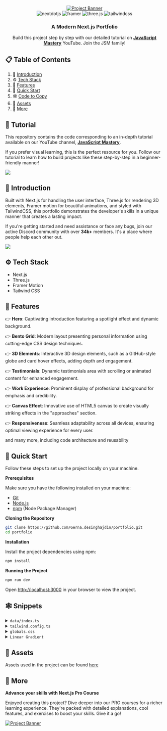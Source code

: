<div align="center">
  <br />
    <a href="https://youtu.be/FTH6Dn3AyIQ" target="_blank">
      <img src="https://github.com/Gerna.desinghajdin/portfolio/assets/151519281/c6ca3c03-6cb7-4f67-a9b9-a73da5bfa0d8" alt="Project Banner">
    </a>
  <br />

  <div>
    <img src="https://img.shields.io/badge/-Next_JS-black?style=for-the-badge&logoColor=white&logo=nextdotjs&color=000000" alt="nextdotjs" />
    <img src="https://img.shields.io/badge/-Framer-black?style=for-the-badge&logoColor=white&logo=framer&color=0055FF" alt="framer" />
    <img src="https://img.shields.io/badge/-Three_JS-black?style=for-the-badge&logoColor=white&logo=threedotjs&color=000000" alt="three.js" />
    <img src="https://img.shields.io/badge/-Tailwind_CSS-black?style=for-the-badge&logoColor=white&logo=tailwindcss&color=06B6D4" alt="tailwindcss" />
  </div>

  <h3 align="center">A Modern Next.js Portfolio</h3>

   <div align="center">
     Build this project step by step with our detailed tutorial on <a href="https://www.youtube.com/@javascriptmastery/videos" target="_blank"><b>JavaScript Mastery</b></a> YouTube. Join the JSM family!
    </div>
</div>

## 📋 <a name="table">Table of Contents</a>

1. 🤖 [Introduction](#introduction)
2. ⚙️ [Tech Stack](#tech-stack)
3. 🔋 [Features](#features)
4. 🤸 [Quick Start](#quick-start)
5. 🕸️ [Code to Copy](#snippets)
6. 🔗 [Assets](#links)
7. 🚀 [More](#more)

## 🚨 Tutorial

This repository contains the code corresponding to an in-depth tutorial available on our YouTube channel, <a href="https://www.youtube.com/@javascriptmastery/videos" target="_blank"><b>JavaScript Mastery</b></a>.

If you prefer visual learning, this is the perfect resource for you. Follow our tutorial to learn how to build projects like these step-by-step in a beginner-friendly manner!

<a href="https://youtu.be/FTH6Dn3AyIQ" target="_blank"><img src="https://github.com/sujatagunale/EasyRead/assets/151519281/1736fca5-a031-4854-8c09-bc110e3bc16d" /></a>

## <a name="introduction">🤖 Introduction</a>

Built with Next.js for handling the user interface, Three.js for rendering 3D elements, Framer motion for beautiful animations, and styled with TailwindCSS, this portfolio demonstrates the developer's skills in a unique manner that creates a lasting impact.

If you're getting started and need assistance or face any bugs, join our active Discord community with over **34k+** members. It's a place where people help each other out.

<a href="https://discord.com/invite/n6EdbFJ" target="_blank"><img src="https://github.com/sujatagunale/EasyRead/assets/151519281/618f4872-1e10-42da-8213-1d69e486d02e" /></a>

## <a name="tech-stack">⚙️ Tech Stack</a>

- Next.js
- Three.js
- Framer Motion
- Tailwind CSS

## <a name="features">🔋 Features</a>

👉 **Hero**: Captivating introduction featuring a spotlight effect and dynamic background.

👉 **Bento Grid**: Modern layout presenting personal information using cutting-edge CSS design techniques.

👉 **3D Elements**: Interactive 3D design elements, such as a GitHub-style globe and card hover effects, adding depth and engagement.

👉 **Testimonials**: Dynamic testimonials area with scrolling or animated content for enhanced engagement.

👉 **Work Experience**: Prominent display of professional background for emphasis and credibility.

👉 **Canvas Effect**: Innovative use of HTML5 canvas to create visually striking effects in the "approaches" section.

👉 **Responsiveness**: Seamless adaptability across all devices, ensuring optimal viewing experience for every user.

and many more, including code architecture and reusability

## <a name="quick-start">🤸 Quick Start</a>

Follow these steps to set up the project locally on your machine.

**Prerequisites**

Make sure you have the following installed on your machine:

- [Git](https://git-scm.com/)
- [Node.js](https://nodejs.org/en)
- [npm](https://www.npmjs.com/) (Node Package Manager)

**Cloning the Repository**

```bash
git clone https://github.com/Gerna.desinghajdin/portfolio.git
cd portfolio
```

**Installation**

Install the project dependencies using npm:

```bash
npm install
```

**Running the Project**

```bash
npm run dev
```

Open [http://localhost:3000](http://localhost:3000) in your browser to view the project.

## <a name="snippets">🕸️ Snippets</a>

<details>
<summary><code>data/index.ts</code></summary>

```typescript
export const navItems = [
  { name: "About", link: "#about" },
  { name: "Projects", link: "#projects" },
  { name: "Testimonials", link: "#testimonials" },
  { name: "Contact", link: "#contact" },
];

export const gridItems = [
  {
    id: 1,
    title: "I prioritize client collaboration, fostering open communication ",
    description: "",
    className: "lg:col-span-3 md:col-span-6 md:row-span-4 lg:min-h-[60vh]",
    imgClassName: "w-full h-full",
    titleClassName: "justify-end",
    img: "/b1.svg",
    spareImg: "",
  },
  {
    id: 2,
    title: "I'm very flexible with time zone communications",
    description: "",
    className: "lg:col-span-2 md:col-span-3 md:row-span-2",
    imgClassName: "",
    titleClassName: "justify-start",
    img: "",
    spareImg: "",
  },
  {
    id: 3,
    title: "My tech stack",
    description: "I constantly try to improve",
    className: "lg:col-span-2 md:col-span-3 md:row-span-2",
    imgClassName: "",
    titleClassName: "justify-center",
    img: "",
    spareImg: "",
  },
  {
    id: 4,
    title: "Tech enthusiast with a passion for development.",
    description: "",
    className: "lg:col-span-2 md:col-span-3 md:row-span-1",
    imgClassName: "",
    titleClassName: "justify-start",
    img: "/grid.svg",
    spareImg: "/b4.svg",
  },

  {
    id: 5,
    title: "Currently building a JS Animation library",
    description: "The Inside Scoop",
    className: "md:col-span-3 md:row-span-2",
    imgClassName: "absolute right-0 bottom-0 md:w-96 w-60",
    titleClassName: "justify-center md:justify-start lg:justify-center",
    img: "/b5.svg",
    spareImg: "/grid.svg",
  },
  {
    id: 6,
    title: "Do you want to start a project together?",
    description: "",
    className: "lg:col-span-2 md:col-span-3 md:row-span-1",
    imgClassName: "",
    titleClassName: "justify-center md:max-w-full max-w-60 text-center",
    img: "",
    spareImg: "",
  },
];

export const projects = [
  {
    id: 1,
    title: "3D Solar System Planets to Explore",
    des: "Explore the wonders of our solar system with this captivating 3D simulation of the planets using Three.js.",
    img: "/p1.svg",
    iconLists: ["/re.svg", "/tail.svg", "/ts.svg", "/three.svg", "/fm.svg"],
    link: "https://github.com/Gerna.desinghajdin?tab=repositories",
  },
  {
    id: 2,
    title: "Yoom - Video Conferencing App",
    des: "Simplify your video conferencing experience with Yoom. Seamlessly connect with colleagues and friends.",
    img: "/p2.svg",
    iconLists: ["/next.svg", "/tail.svg", "/ts.svg", "/stream.svg", "/c.svg"],
    link: "https://github.com/Gerna.desinghajdin/zoom-clone",
  },
  {
    id: 3,
    title: "PAR - Logo Design | Branding | Brand Guideline | Brandbook",
    des: "Project Insight: Redefined the visual identity for a tech-savvy voice recognition company through a logo redesign, trademark creation, and a tailored color scheme and font selection, encapsulating the firm's innovation and approachability",
    img: "/p3.svg",
    iconLists: ["/re.svg", "/tail.svg", "/ts.svg", "/three.svg", "/c.svg"],
    link: "https://github.com/Gerna.desinghajdin/ai_saas_app",
  },
  {
    id: 4,
    title: "Animated Apple Iphone 3D Website",
    des: "Recreated the Apple iPhone 15 Pro website, combining GSAP animations and Three.js 3D effects..",
    img: "/p4.svg",
    iconLists: ["/next.svg", "/tail.svg", "/ts.svg", "/three.svg", "/gsap.svg"],
    link: "https://github.com/Gerna.desinghajdin/iphone",
  },
];

export const testimonials = [
  {
    quote:
      "Collaborating with Gerna.desing was an absolute pleasure. His professionalism, promptness, and dedication to delivering exceptional results were evident throughout our project. Gerna.desing's enthusiasm for every facet of development truly stands out. If you're seeking to elevate your website and elevate your brand, Gerna.desing is the ideal partner.",
    name: "Michael Johnson",
    title: "Director of AlphaStream Technologies",
  },
  {
    quote:
      "Collaborating with Gerna.desing was an absolute pleasure. His professionalism, promptness, and dedication to delivering exceptional results were evident throughout our project. Gerna.desing's enthusiasm for every facet of development truly stands out. If you're seeking to elevate your website and elevate your brand, Gerna.desing is the ideal partner.",
    name: "Michael Johnson",
    title: "Director of AlphaStream Technologies",
  },
  {
    quote:
      "Collaborating with Gerna.desing was an absolute pleasure. His professionalism, promptness, and dedication to delivering exceptional results were evident throughout our project. Gerna.desing's enthusiasm for every facet of development truly stands out. If you're seeking to elevate your website and elevate your brand, Gerna.desing is the ideal partner.",
    name: "Michael Johnson",
    title: "Director of AlphaStream Technologies",
  },
  {
    quote:
      "Collaborating with Gerna.desing was an absolute pleasure. His professionalism, promptness, and dedication to delivering exceptional results were evident throughout our project. Gerna.desing's enthusiasm for every facet of development truly stands out. If you're seeking to elevate your website and elevate your brand, Gerna.desing is the ideal partner.",
    name: "Michael Johnson",
    title: "Director of AlphaStream Technologies",
  },
  {
    quote:
      "Collaborating with Gerna.desing was an absolute pleasure. His professionalism, promptness, and dedication to delivering exceptional results were evident throughout our project. Gerna.desing's enthusiasm for every facet of development truly stands out. If you're seeking to elevate your website and elevate your brand, Gerna.desing is the ideal partner.",
    name: "Michael Johnson",
    title: "Director of AlphaStream Technologies",
  },
];

export const companies = [
  {
    id: 1,
    name: "cloudinary",
    img: "/cloud.svg",
    nameImg: "/cloudName.svg",
  },
  {
    id: 2,
    name: "appwrite",
    img: "/app.svg",
    nameImg: "/appName.svg",
  },
  {
    id: 3,
    name: "HOSTINGER",
    img: "/host.svg",
    nameImg: "/hostName.svg",
  },
  {
    id: 4,
    name: "stream",
    img: "/s.svg",
    nameImg: "/streamName.svg",
  },
  {
    id: 5,
    name: "docker.",
    img: "/dock.svg",
    nameImg: "/dockerName.svg",
  },
];

export const workExperience = [
  {
    id: 1,
    title: "Frontend Engineer Intern",
    desc: "Assisted in the development of a web-based platform using React.js, enhancing interactivity.",
    className: "md:col-span-2",
    thumbnail: "/exp1.svg",
  },
  {
    id: 2,
    title: "Mobile App Dev - JSM Tech",
    desc: "Designed and developed mobile app for both iOS & Android platforms using React Native.",
    className: "md:col-span-2", // change to md:col-span-2
    thumbnail: "/exp2.svg",
  },
  {
    id: 3,
    title: "Freelance App Dev Project",
    desc: "Led the dev of a mobile app for a client, from initial concept to deployment on app stores.",
    className: "md:col-span-2", // change to md:col-span-2
    thumbnail: "/exp3.svg",
  },
  {
    id: 4,
    title: "Lead Frontend Developer",
    desc: "Developed and maintained user-facing features using modern frontend technologies.",
    className: "md:col-span-2",
    thumbnail: "/exp4.svg",
  },
];

export const socialMedia = [
  {
    id: 1,
    img: "/git.svg",
  },
  {
    id: 2,
    img: "/twit.svg",
  },
  {
    id: 3,
    img: "/link.svg",
  },
];
```

</details>

<details>
<summary><code>tailwind.config.ts</code></summary>

```ts
import type { Config } from "tailwindcss";

const svgToDataUri = require("mini-svg-data-uri");

const colors = require("tailwindcss/colors");
const {
  default: flattenColorPalette,
} = require("tailwindcss/lib/util/flattenColorPalette");

const config = {
  darkMode: ["class"],
  content: [
    "./pages/**/*.{ts,tsx}",
    "./components/**/*.{ts,tsx}",
    "./app/**/*.{ts,tsx}",
    "./src/**/*.{ts,tsx}",
    "./data/**/*.{ts,tsx}",
  ],
  prefix: "",
  theme: {
    container: {
      center: true,
      padding: "2rem",
      screens: {
        "2xl": "1400px",
      },
    },
    extend: {
      colors: {
        black: {
          DEFAULT: "#000",
          100: "#000319",
          200: "rgba(17, 25, 40, 0.75)",
          300: "rgba(255, 255, 255, 0.125)",
        },
        white: {
          DEFAULT: "#FFF",
          100: "#BEC1DD",
          200: "#C1C2D3",
        },
        blue: {
          "100": "#E4ECFF",
        },
        purple: "#CBACF9",
        border: "hsl(var(--border))",
        input: "hsl(var(--input))",
        ring: "hsl(var(--ring))",
        background: "hsl(var(--background))",
        foreground: "hsl(var(--foreground))",
        primary: {
          DEFAULT: "hsl(var(--primary))",
          foreground: "hsl(var(--primary-foreground))",
        },
        secondary: {
          DEFAULT: "hsl(var(--secondary))",
          foreground: "hsl(var(--secondary-foreground))",
        },
        destructive: {
          DEFAULT: "hsl(var(--destructive))",
          foreground: "hsl(var(--destructive-foreground))",
        },
        muted: {
          DEFAULT: "hsl(var(--muted))",
          foreground: "hsl(var(--muted-foreground))",
        },
        accent: {
          DEFAULT: "hsl(var(--accent))",
          foreground: "hsl(var(--accent-foreground))",
        },
        popover: {
          DEFAULT: "hsl(var(--popover))",
          foreground: "hsl(var(--popover-foreground))",
        },
        card: {
          DEFAULT: "hsl(var(--card))",
          foreground: "hsl(var(--card-foreground))",
        },
      },
      borderRadius: {
        lg: "var(--radius)",
        md: "calc(var(--radius) - 2px)",
        sm: "calc(var(--radius) - 4px)",
      },
      keyframes: {
        "accordion-down": {
          from: { height: "0" },
          to: { height: "var(--radix-accordion-content-height)" },
        },
        "accordion-up": {
          from: { height: "var(--radix-accordion-content-height)" },
          to: { height: "0" },
        },
        spotlight: {
          "0%": {
            opacity: "0",
            transform: "translate(-72%, -62%) scale(0.5)",
          },
          "100%": {
            opacity: "1",
            transform: "translate(-50%,-40%) scale(1)",
          },
        },
        shimmer: {
          from: {
            backgroundPosition: "0 0",
          },
          to: {
            backgroundPosition: "-200% 0",
          },
        },
        moveHorizontal: {
          "0%": {
            transform: "translateX(-50%) translateY(-10%)",
          },
          "50%": {
            transform: "translateX(50%) translateY(10%)",
          },
          "100%": {
            transform: "translateX(-50%) translateY(-10%)",
          },
        },
        moveInCircle: {
          "0%": {
            transform: "rotate(0deg)",
          },
          "50%": {
            transform: "rotate(180deg)",
          },
          "100%": {
            transform: "rotate(360deg)",
          },
        },
        moveVertical: {
          "0%": {
            transform: "translateY(-50%)",
          },
          "50%": {
            transform: "translateY(50%)",
          },
          "100%": {
            transform: "translateY(-50%)",
          },
        },
        scroll: {
          to: {
            transform: "translate(calc(-50% - 0.5rem))",
          },
        },
      },
      animation: {
        "accordion-down": "accordion-down 0.2s ease-out",
        "accordion-up": "accordion-up 0.2s ease-out",
        spotlight: "spotlight 2s ease .75s 1 forwards",
        shimmer: "shimmer 2s linear infinite",
        first: "moveVertical 30s ease infinite",
        second: "moveInCircle 20s reverse infinite",
        third: "moveInCircle 40s linear infinite",
        fourth: "moveHorizontal 40s ease infinite",
        fifth: "moveInCircle 20s ease infinite",
        scroll:
          "scroll var(--animation-duration, 40s) var(--animation-direction, forwards) linear infinite",
      },
    },
  },
  plugins: [
    require("tailwindcss-animate"),
    addVariablesForColors,
    function ({ matchUtilities, theme }: any) {
      matchUtilities(
        {
          "bg-grid": (value: any) => ({
            backgroundImage: `url("${svgToDataUri(
              `<svg xmlns="http://www.w3.org/2000/svg" viewBox="0 0 32 32" width="100" height="100" fill="none" stroke="${value}"><path d="M0 .5H31.5V32"/></svg>`
            )}")`,
          }),
          "bg-grid-small": (value: any) => ({
            backgroundImage: `url("${svgToDataUri(
              `<svg xmlns="http://www.w3.org/2000/svg" viewBox="0 0 32 32" width="8" height="8" fill="none" stroke="${value}"><path d="M0 .5H31.5V32"/></svg>`
            )}")`,
          }),
          "bg-dot": (value: any) => ({
            backgroundImage: `url("${svgToDataUri(
              `<svg xmlns="http://www.w3.org/2000/svg" viewBox="0 0 32 32" width="16" height="16" fill="none"><circle fill="${value}" id="pattern-circle" cx="10" cy="10" r="1.6257413380501518"></circle></svg>`
            )}")`,
          }),
        },
        { values: flattenColorPalette(theme("backgroundColor")), type: "color" }
      );
    },
  ],
} satisfies Config;

function addVariablesForColors({ addBase, theme }: any) {
  let allColors = flattenColorPalette(theme("colors"));
  let newVars = Object.fromEntries(
    Object.entries(allColors).map(([key, val]) => [`--${key}`, val])
  );

  addBase({
    ":root": newVars,
  });
}

export default config;
```

</details>

<details>
<summary><code>globals.css</code></summary>

```css
@tailwind base;
@tailwind components;
@tailwind utilities;

@layer base {
  :root {
    --background: 0 0% 100%;
    --foreground: 240 10% 3.9%;

    --card: 0 0% 100%;
    --card-foreground: 240 10% 3.9%;

    --popover: 0 0% 100%;
    --popover-foreground: 240 10% 3.9%;

    --primary: 240 5.9% 10%;
    --primary-foreground: 0 0% 98%;

    --secondary: 240 4.8% 95.9%;
    --secondary-foreground: 240 5.9% 10%;

    --muted: 240 4.8% 95.9%;
    --muted-foreground: 240 3.8% 46.1%;

    --accent: 240 4.8% 95.9%;
    --accent-foreground: 240 5.9% 10%;

    --destructive: 0 84.2% 60.2%;
    --destructive-foreground: 0 0% 98%;

    --border: 240 5.9% 90%;
    --input: 240 5.9% 90%;
    --ring: 240 10% 3.9%;

    --radius: 0.5rem;
  }

  .dark {
    --background: 240 10% 3.9%;
    --foreground: 0 0% 98%;

    --card: 240 10% 3.9%;
    --card-foreground: 0 0% 98%;

    --popover: 240 10% 3.9%;
    --popover-foreground: 0 0% 98%;

    --primary: 0 0% 98%;
    --primary-foreground: 240 5.9% 10%;

    --secondary: 240 3.7% 15.9%;
    --secondary-foreground: 0 0% 98%;

    --muted: 240 3.7% 15.9%;
    --muted-foreground: 240 5% 64.9%;

    --accent: 240 3.7% 15.9%;
    --accent-foreground: 0 0% 98%;

    --destructive: 0 62.8% 30.6%;
    --destructive-foreground: 0 0% 98%;

    --border: 240 3.7% 15.9%;
    --input: 240 3.7% 15.9%;
    --ring: 240 4.9% 83.9%;
  }
}

@layer base {
  * {
    @apply border-border !scroll-smooth;
  }
  body {
    @apply bg-background text-foreground;
  }
  button {
    @apply active:outline-none;
  }
}

@layer utilities {
  .heading {
    @apply font-bold text-4xl md:text-5xl text-center;
  }

  .black-gradient {
    background: linear-gradient(90deg, #161a31 0%, #06091f 100%);
  }
}
```

</details>

<details>
<summary><code>Linear Gradient</code></summary>

```js
style={{
        //   add these two
        //   you can generate the color from here https://cssgradient.io/
        background: "rgb(4,7,29)",
        backgroundColor:
          "linear-gradient(90deg, rgba(4,7,29,1) 0%, rgba(12,14,35,1) 100%)",
      }}
```

</details>

## <a name="links">🔗 Assets</a>

Assets used in the project can be found [here](https://drive.google.com/file/d/1ZmtiMilUYTp1wkiXWMFX6AUk-msE981-/view?usp=sharing)

## <a name="more">🚀 More</a>

**Advance your skills with Next.js Pro Course**

Enjoyed creating this project? Dive deeper into our PRO courses for a richer learning experience. They're packed with detailed explanations, cool features, and exercises to boost your skills. Give it a go!

<a href="https://www.jsmastery.pro/ultimate-next-course" target="_blank">
<img src="https://i.ibb.co/804sPK6/Image-720.png" alt="Project Banner">
</a>
